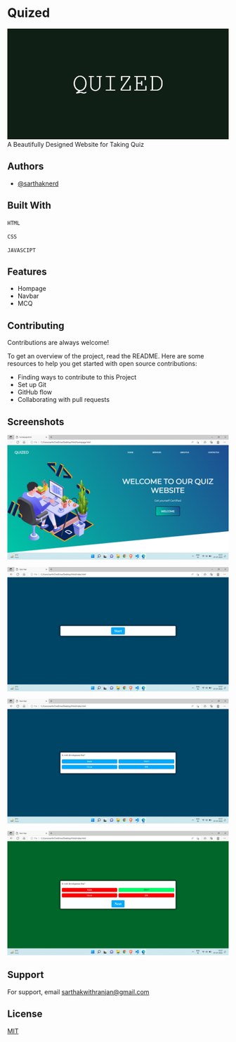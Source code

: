 
# Quized

![Quized](https://github.com/sarthaknerd/quized.github.io/blob/main/QUIZED.png)
A Beautifully Designed Website for Taking Quiz







## Authors

- [@sarthaknerd](https://www.github.com/sarthaknerd)



## Built With
`HTML`

`CSS`

`JAVASCIPT`
## Features

- Hompage
- Navbar
- MCQ


## Contributing

Contributions are always welcome!

To get an overview of the project, read the README. Here are some resources to help you get started with open source contributions:

- Finding ways to contribute to this Project
- Set up Git
- GitHub flow
- Collaborating with pull requests



## Screenshots

![Homepage](https://github.com/sarthaknerd/quized.github.io/blob/main/Screenshot%20(219).png)

![Screenshot 2](https://github.com/sarthaknerd/quized.github.io/blob/main/Screenshot%20(220).png)

![Screenshot 3](https://github.com/sarthaknerd/quized.github.io/blob/main/Screenshot%20(221).png)

![Screenshot 4](https://github.com/sarthaknerd/quized.github.io/blob/main/Screenshot%20(222).png)
## Support

For support, email sarthakwithranjan@gmail.com


## License

[MIT](https://choosealicense.com/licenses/mit/)

